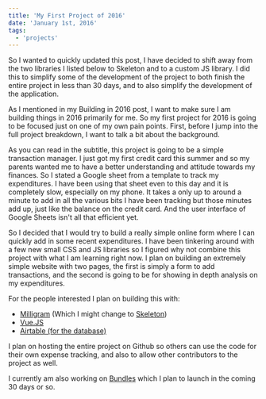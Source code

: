 ```yaml
---
title: 'My First Project of 2016'
date: 'January 1st, 2016'
tags:
  - 'projects'
---
```


So I wanted to quickly updated this post, I have decided to shift away from the
two libraries I listed below to Skeleton and to a custom JS library. I did this
to simplify some of the development of the project to both finish the entire
project in less than 30 days, and to also simplify the development of the
application.

As I mentioned in my Building in 2016 post, I want to make sure I am building
things in 2016 primarily for me. So my first project for 2016 is going to be
focused just on one of my own pain points. First, before I jump into the full
project breakdown, I want to talk a bit about the background.

As you can read in the subtitle, this project is going to be a simple
transaction manager. I just got my first credit card this summer and so my
parents wanted me to have a better understanding and attitude towards my
finances. So I stated a Google sheet from a template to track my expenditures. I
have been using that sheet even to this day and it is completely slow,
especially on my phone. It takes a only up to around a minute to add in all the
various bits I have been tracking but those minutes add up, just like the
balance on the credit card. And the user interface of Google Sheets isn't all
that efficient yet.

So I decided that I would try to build a really simple online form where I can
quickly add in some recent expenditures. I have been tinkering around with a few
new small CSS and JS libraries so I figured why not combine this project with
what I am learning right now. I plan on building an extremely simple website
with two pages, the first is simply a form to add transactions, and the second
is going to be for showing in depth analysis on my expenditures.

For the people interested I plan on building this with:

- <a href="http://milligram.github.io/">Milligram</a> (Which I might change to
  <a href="http://getskeleton.com">Skeleton</a>)
- <a href="http://vuejs.org/">Vue.JS</a>
- <a href="https://airtable.com/">Airtable (for the database)</a>

I plan on hosting the entire project on Github so others can use the code for
their own expense tracking, and also to allow other contributors to the project
as well.

I currently am also working on <a href="http://goexploring.today">Bundles</a>
which I plan to launch in the coming 30 days or so.
